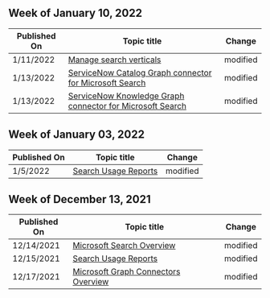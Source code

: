 <!-- This file is generated automatically each week. Changes made to this file will be overwritten.-->



## Week of January 10, 2022


| Published On |Topic title | Change |
|------|------------|--------|
| 1/11/2022 | [Manage search verticals](/MicrosoftSearch/manage-verticals) | modified |
| 1/13/2022 | [ServiceNow Catalog Graph connector for Microsoft Search](/MicrosoftSearch/servicenow-catalog-connector) | modified |
| 1/13/2022 | [ServiceNow Knowledge Graph connector for Microsoft Search](/MicrosoftSearch/servicenow-knowledge-connector) | modified |


## Week of January 03, 2022


| Published On |Topic title | Change |
|------|------------|--------|
| 1/5/2022 | [Search Usage Reports](/MicrosoftSearch/usage-reports) | modified |


## Week of December 13, 2021


| Published On |Topic title | Change |
|------|------------|--------|
| 12/14/2021 | [Microsoft Search Overview](/MicrosoftSearch/overview-microsoft-search) | modified |
| 12/15/2021 | [Search Usage Reports](/MicrosoftSearch/usage-reports) | modified |
| 12/17/2021 | [Microsoft Graph Connectors Overview](/MicrosoftSearch/connectors-overview) | modified |
